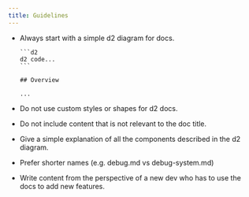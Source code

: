 ```yaml
---
title: Guidelines
---
```


-   Always start with a simple d2 diagram for docs.

    ````
    ```d2
    d2 code...
    ```

    ## Overview

    ...
    ````

-   Do not use custom styles or shapes for d2 docs.

-   Do not include content that is not relevant to the doc title.
-   Give a simple explanation of all the components described in the d2 diagram.
-   Prefer shorter names (e.g. debug.md vs debug-system.md)
-   Write content from the perspective of a new dev who has to use the docs to add new features.

```

```
